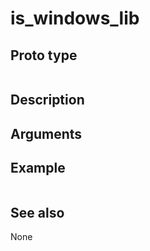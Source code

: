 # is_windows_lib

## Proto type

```php
```

## Description


## Arguments


## Example

```php
```

## See also
None

